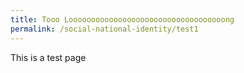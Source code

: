 ```yaml
---
title: Tooo Looooooooooooooooooooooooooooooooooong
permalink: /social-national-identity/test1
---
```

This is a test page